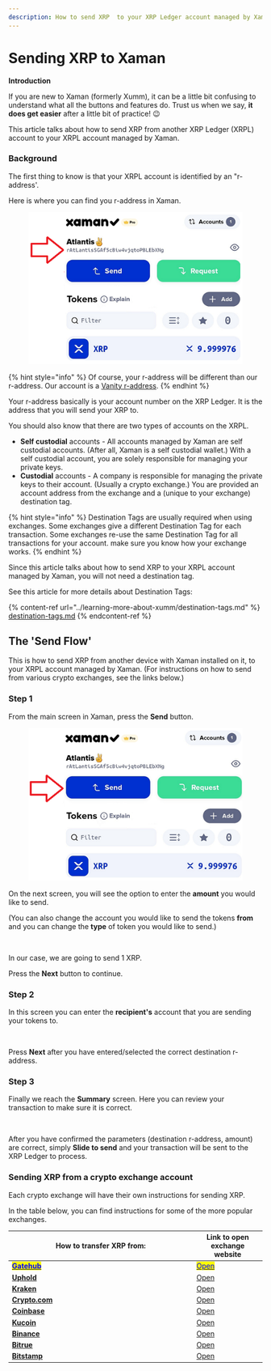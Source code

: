 ```yaml
---
description: How to send XRP  to your XRP Ledger account managed by Xaman
---
```


# Sending XRP to Xaman

**Introduction**

If you are new to Xaman (formerly Xumm), it can be a little bit confusing to understand what all the buttons and features do. Trust us when we say, **it does get easier** after a little bit of practice! 😉

This article talks about how to send XRP from another XRP Ledger (XRPL) account to your XRPL account managed by Xaman.

### **Background**

The first thing to know is that your XRPL account is identified by an "r-address'.

Here is where you can find you r-address in Xaman.



<figure><img src="../.gitbook/assets/Send flow - 1.png" alt=""><figcaption></figcaption></figure>

{% hint style="info" %}
Of course, your r-address will be different than our r-address. Our account is a [Vanity r-address](../xaman-pro-beta/features-of-pro/vanity-addresses.md).
{% endhint %}

Your r-address basically is your account number on the XRP Ledger. It is the address that you will send your XRP to.

You should also know that there are two types of accounts on the XRPL.

* **Self custodial** accounts - All accounts managed by Xaman are self custodial accounts. (After all, Xaman is a self custodial wallet.) With a self custodial account, you are solely responsible for managing your private keys.
* **Custodial** accounts - A company is responsible for managing the private keys to their account. (Usually a crypto exchange.) You are provided an account address from the exchange and a (unique to your exchange) destination tag.

{% hint style="info" %}
Destination Tags are usually required when using exchanges. Some exchanges give a different Destination Tag for each transaction. Some exchanges re-use the same Destination Tag for all transactions for your account. make sure you know how your exchange works.
{% endhint %}

Since this article talks about how to send XRP to your XRPL account managed by Xaman, you will not need a destination tag.&#x20;

See this article for more details about Destination Tags:

{% content-ref url="../learning-more-about-xumm/destination-tags.md" %}
[destination-tags.md](../learning-more-about-xumm/destination-tags.md)
{% endcontent-ref %}

## The '**Send Flow**'

This is how to send XRP from another device with Xaman installed on it, to your XRPL account managed by Xaman. (For instructions on how to send from various crypto exchanges, see the links below.)

### **Step 1**

From the main screen in Xaman, press the **Send** button.

<figure><img src="../.gitbook/assets/Xaman - Send button.png" alt=""><figcaption></figcaption></figure>

On the next screen, you will see the option to enter the **amount** you would like to send.

(You can also change the account you would like to send the tokens **from** and you can change the **type** of token you would like to send.)

<figure><img src="../.gitbook/assets/Send screen - 2.png" alt=""><figcaption></figcaption></figure>

In our case, we are going to send 1 XRP.

Press the **Next** button to continue.

### **Step 2**

In this screen you can enter the **recipient's** account that you are sending your tokens to.

<figure><img src="../.gitbook/assets/Recipient screen.png" alt=""><figcaption></figcaption></figure>

Press **Next** after you have entered/selected the correct destination r-address.

### **Step 3**

Finally we reach the **Summary** screen. Here you can review your transaction to make sure it is correct.

<figure><img src="../.gitbook/assets/Summary.png" alt=""><figcaption></figcaption></figure>

After you have confirmed the parameters (destination r-address, amount) are correct, simply **Slide to send** and your transaction will be sent to the XRP Ledger to process.

### Sending XRP from a crypto exchange account

Each crypto exchange will have their own instructions for sending XRP.

In the table below, you can find instructions for some of the more popular exchanges.



<table><thead><tr><th width="352">How to transfer XRP from:</th><th>Link to open exchange website</th></tr></thead><tbody><tr><td><a href="how-to-activate-a-new-xrpl-account/from-gatehub.md"><mark style="color:blue;"><strong>Gatehub</strong></mark></a></td><td><a href="https://gatehub.net/"><mark style="color:blue;">Open</mark></a></td></tr><tr><td><a href="how-to-activate-a-new-xrpl-account/from-uphold.md"><strong>Uphold</strong></a></td><td><a href="https://uphold.com/">Open</a></td></tr><tr><td><a href="how-to-activate-a-new-xrpl-account/from-kraken.md"><strong>Kraken</strong></a></td><td><a href="https://www.kraken.com/">Open</a></td></tr><tr><td><a href="how-to-activate-a-new-xrpl-account/from-crypto.com.md"><strong>Crypto.com</strong></a></td><td><a href="https://crypto.com/">Open</a></td></tr><tr><td><a href="how-to-activate-a-new-xrpl-account/from-coinbase.md"><strong>Coinbase</strong></a></td><td><a href="https://www.coinbase.com/">Open</a></td></tr><tr><td><a href="how-to-activate-a-new-xrpl-account/from-kucoin.md"><strong>Kucoin</strong></a></td><td><a href="https://www.kucoin.com/">Open</a></td></tr><tr><td><a href="how-to-activate-a-new-xrpl-account/from-binance.md"><strong>Binance</strong></a></td><td><a href="https://www.binance.com/en">Open</a></td></tr><tr><td><a href="how-to-activate-a-new-xrpl-account/from-bitrue.md"><strong>Bitrue</strong></a></td><td><a href="https://www.bitrue.com/">Open</a></td></tr><tr><td><a href="how-to-activate-a-new-xrpl-account/from-bitstamp.md"><strong>Bitstamp</strong></a></td><td><a href="https://www.bitstamp.net/">Open</a></td></tr></tbody></table>

